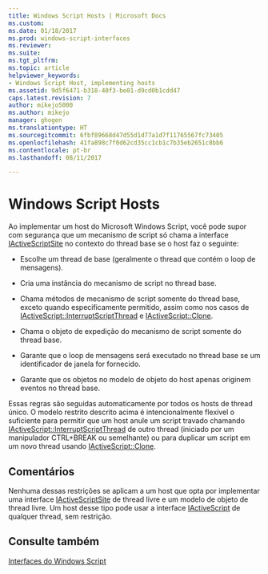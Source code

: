 ```yaml
---
title: Windows Script Hosts | Microsoft Docs
ms.custom: 
ms.date: 01/18/2017
ms.prod: windows-script-interfaces
ms.reviewer: 
ms.suite: 
ms.tgt_pltfrm: 
ms.topic: article
helpviewer_keywords:
- Windows Script Host, implementing hosts
ms.assetid: 9d5f6471-b318-40f3-be01-d9cd0b1cdd47
caps.latest.revision: 7
author: mikejo5000
ms.author: mikejo
manager: ghogen
ms.translationtype: HT
ms.sourcegitcommit: 6fbf89668d47d55d1d77a1d7f11765567fc73405
ms.openlocfilehash: 41fa898c7f0d62cd35cc1cb1c7b35eb2651c8bb6
ms.contentlocale: pt-br
ms.lasthandoff: 08/11/2017

---
```

# <a name="windows-script-hosts"></a>Windows Script Hosts
Ao implementar um host do Microsoft Windows Script, você pode supor com segurança que um mecanismo de script só chama a interface [IActiveScriptSite](../winscript/reference/iactivescriptsite.md) no contexto do thread base se o host faz o seguinte:  
  
-   Escolhe um thread de base (geralmente o thread que contém o loop de mensagens).  
  
-   Cria uma instância do mecanismo de script no thread base.  
  
-   Chama métodos de mecanismo de script somente do thread base, exceto quando especificamente permitido, assim como nos casos de [IActiveScript::InterruptScriptThread](../winscript/reference/iactivescript-interruptscriptthread.md) e [IActiveScript::Clone](../winscript/reference/iactivescript-clone.md).  
  
-   Chama o objeto de expedição do mecanismo de script somente do thread base.  
  
-   Garante que o loop de mensagens será executado no thread base se um identificador de janela for fornecido.  
  
-   Garante que os objetos no modelo de objeto do host apenas originem eventos no thread base.  
  
 Essas regras são seguidas automaticamente por todos os hosts de thread único. O modelo restrito descrito acima é intencionalmente flexível o suficiente para permitir que um host anule um script travado chamando [IActiveScript::InterruptScriptThread](../winscript/reference/iactivescript-interruptscriptthread.md) de outro thread (iniciado por um manipulador CTRL+BREAK ou semelhante) ou para duplicar um script em um novo thread usando [IActiveScript::Clone](../winscript/reference/iactivescript-clone.md).  
  
## <a name="remarks"></a>Comentários  
 Nenhuma dessas restrições se aplicam a um host que opta por implementar uma interface [IActiveScriptSite](../winscript/reference/iactivescriptsite.md) de thread livre e um modelo de objeto de thread livre. Um host desse tipo pode usar a interface [IActiveScript](../winscript/reference/iactivescript.md) de qualquer thread, sem restrição.  
  
## <a name="see-also"></a>Consulte também  
 [Interfaces do Windows Script](../winscript/windows-script-interfaces.md)
